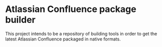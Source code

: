 # Atlassian Confluence package builder

This project intends to be a repository of building tools in order to get the latest Atlassian Confluence packaged in native formats.
